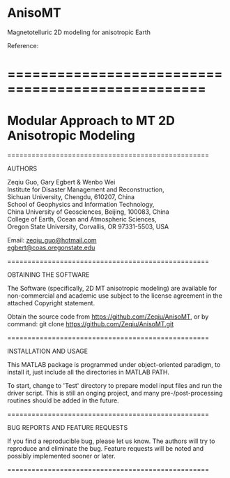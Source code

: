 # AnisoMT
Magnetotelluric 2D modeling for anisotropic Earth

Reference:

==================================================
==================================================
Modular Approach to MT 2D Anisotropic Modeling
==================================================
==================================================

AUTHORS

  Zeqiu Guo, Gary Egbert & Wenbo Wei  
  Institute for Disaster Management and Reconstruction,  
    Sichuan University, Chengdu, 610207, China  
  School of Geophysics and Information Technology,  
    China University of Geosciences, Beijing, 100083, China  
  College of Earth, Ocean and Atmospheric Sciences,   
    Oregon State University, Corvallis, OR 97331-5503, USA  
  
  Email: zeqiu_guo@hotmail.com  
         egbert@coas.oregonstate.edu

==================================================

OBTAINING THE SOFTWARE

The Software (specifically, 2D MT anisotropic modeling) are 
available for non-commercial and academic use subject to the 
license agreement in the attached Copyright statement. 

Obtain the source code from https://github.com/Zeqiu/AnisoMT, 
or by command: git clone https://github.com/Zeqiu/AnisoMT.git

==================================================

INSTALLATION AND USAGE

  This MATLAB package is programmed under object-oriented paradigm, 
  to install it, just include all the directories in MATLAB PATH.
  
  To start, change to 'Test' directory to prepare model input
  files and run the driver script. This is still an onging project,
  and many pre-/post-processing routines should be added in the future.  

==================================================

BUG REPORTS AND FEATURE REQUESTS

If you find a reproducible bug, please let us know. The authors will try to
reproduce and eliminate the bug. Feature requests will be noted and possibly 
implemented sooner or later.

==================================================
